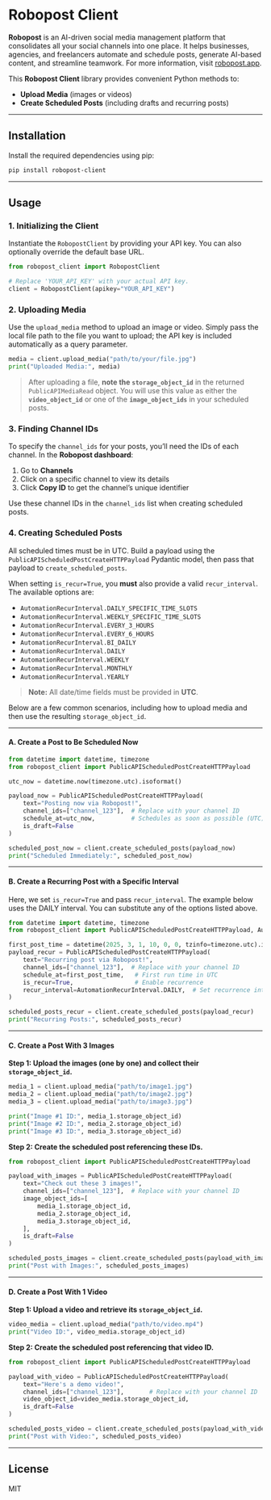 # Robopost Client

**Robopost** is an AI-driven social media management platform that consolidates all your social channels into one place. It helps businesses, agencies, and freelancers automate and schedule posts, generate AI-based content, and streamline teamwork. For more information, visit [robopost.app](https://robopost.app/).

This **Robopost Client** library provides convenient Python methods to:
- **Upload Media** (images or videos)
- **Create Scheduled Posts** (including drafts and recurring posts)

---

## Installation

Install the required dependencies using pip:

```bash
pip install robopost-client
```

---

## Usage

### 1. Initializing the Client

Instantiate the `RobopostClient` by providing your API key. You can also optionally override the default base URL.

```python
from robopost_client import RobopostClient

# Replace 'YOUR_API_KEY' with your actual API key.
client = RobopostClient(apikey="YOUR_API_KEY")
```

### 2. Uploading Media

Use the `upload_media` method to upload an image or video. Simply pass the local file path to the file you want to upload; the API key is included automatically as a query parameter.

```python
media = client.upload_media("path/to/your/file.jpg")
print("Uploaded Media:", media)
```

> After uploading a file, **note the `storage_object_id`** in the returned `PublicAPIMediaRead` object. You will use this value as either the **`video_object_id`** or one of the **`image_object_ids`** in your scheduled posts.

### 3. Finding Channel IDs

To specify the `channel_ids` for your posts, you’ll need the IDs of each channel. In the **Robopost dashboard**:

1. Go to **Channels**  
2. Click on a specific channel to view its details  
3. Click **Copy ID** to get the channel’s unique identifier  

Use these channel IDs in the `channel_ids` list when creating scheduled posts.

### 4. Creating Scheduled Posts

All scheduled times must be in UTC. Build a payload using the `PublicAPIScheduledPostCreateHTTPPayload` Pydantic model, then pass that payload to `create_scheduled_posts`.

When setting `is_recur=True`, you **must** also provide a valid `recur_interval`. The available options are:

- `AutomationRecurInterval.DAILY_SPECIFIC_TIME_SLOTS`
- `AutomationRecurInterval.WEEKLY_SPECIFIC_TIME_SLOTS`
- `AutomationRecurInterval.EVERY_3_HOURS`
- `AutomationRecurInterval.EVERY_6_HOURS`
- `AutomationRecurInterval.BI_DAILY`
- `AutomationRecurInterval.DAILY`
- `AutomationRecurInterval.WEEKLY`
- `AutomationRecurInterval.MONTHLY`
- `AutomationRecurInterval.YEARLY`

> **Note:** All date/time fields must be provided in **UTC**.

Below are a few common scenarios, including how to upload media and then use the resulting `storage_object_id`.

---

#### A. Create a Post to Be Scheduled **Now**

```python
from datetime import datetime, timezone
from robopost_client import PublicAPIScheduledPostCreateHTTPPayload

utc_now = datetime.now(timezone.utc).isoformat()

payload_now = PublicAPIScheduledPostCreateHTTPPayload(
    text="Posting now via Robopost!",
    channel_ids=["channel_123"],  # Replace with your channel ID
    schedule_at=utc_now,          # Schedules as soon as possible (UTC)
    is_draft=False
)

scheduled_post_now = client.create_scheduled_posts(payload_now)
print("Scheduled Immediately:", scheduled_post_now)
```

---

#### B. Create a **Recurring** Post with a Specific Interval

Here, we set `is_recur=True` and pass `recur_interval`. The example below uses the DAILY interval. You can substitute any of the options listed above.

```python
from datetime import datetime, timezone
from robopost_client import PublicAPIScheduledPostCreateHTTPPayload, AutomationRecurInterval

first_post_time = datetime(2025, 3, 1, 10, 0, 0, tzinfo=timezone.utc).isoformat()
payload_recur = PublicAPIScheduledPostCreateHTTPPayload(
    text="Recurring post via Robopost!",
    channel_ids=["channel_123"],  # Replace with your channel ID
    schedule_at=first_post_time,   # First run time in UTC
    is_recur=True,                 # Enable recurrence
    recur_interval=AutomationRecurInterval.DAILY,  # Set recurrence interval (e.g., DAILY)
)

scheduled_posts_recur = client.create_scheduled_posts(payload_recur)
print("Recurring Posts:", scheduled_posts_recur)
```

---

#### C. Create a Post With **3 Images**

**Step 1: Upload the images (one by one) and collect their `storage_object_id`.**

```python
media_1 = client.upload_media("path/to/image1.jpg")
media_2 = client.upload_media("path/to/image2.jpg")
media_3 = client.upload_media("path/to/image3.jpg")

print("Image #1 ID:", media_1.storage_object_id)
print("Image #2 ID:", media_2.storage_object_id)
print("Image #3 ID:", media_3.storage_object_id)
```

**Step 2: Create the scheduled post referencing these IDs.**

```python
from robopost_client import PublicAPIScheduledPostCreateHTTPPayload

payload_with_images = PublicAPIScheduledPostCreateHTTPPayload(
    text="Check out these 3 images!",
    channel_ids=["channel_123"],  # Replace with your channel ID
    image_object_ids=[
        media_1.storage_object_id,
        media_2.storage_object_id,
        media_3.storage_object_id,
    ],
    is_draft=False
)

scheduled_posts_images = client.create_scheduled_posts(payload_with_images)
print("Post with Images:", scheduled_posts_images)
```

---

#### D. Create a Post With **1 Video**

**Step 1: Upload a video and retrieve its `storage_object_id`.**

```python
video_media = client.upload_media("path/to/video.mp4")
print("Video ID:", video_media.storage_object_id)
```

**Step 2: Create the scheduled post referencing that video ID.**

```python
from robopost_client import PublicAPIScheduledPostCreateHTTPPayload

payload_with_video = PublicAPIScheduledPostCreateHTTPPayload(
    text="Here's a demo video!",
    channel_ids=["channel_123"],       # Replace with your channel ID
    video_object_id=video_media.storage_object_id,
    is_draft=False
)

scheduled_posts_video = client.create_scheduled_posts(payload_with_video)
print("Post with Video:", scheduled_posts_video)
```

---

## License

MIT